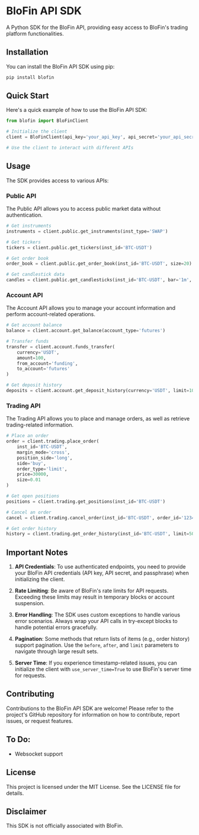 # BloFin API SDK

A Python SDK for the BloFin API, providing easy access to BloFin's trading platform functionalities.

## Installation

You can install the BloFin API SDK using pip:

```bash
pip install blofin
```

## Quick Start

Here's a quick example of how to use the BloFin API SDK:

```python
from blofin import BloFinClient

# Initialize the client
client = BloFinClient(api_key='your_api_key', api_secret='your_api_secret', passphrase='your_passphrase')

# Use the client to interact with different APIs
```

## Usage

The SDK provides access to various APIs:

### Public API

The Public API allows you to access public market data without authentication.

```python
# Get instruments
instruments = client.public.get_instruments(inst_type='SWAP')

# Get tickers
tickers = client.public.get_tickers(inst_id='BTC-USDT')

# Get order book
order_book = client.public.get_order_book(inst_id='BTC-USDT', size=20)

# Get candlestick data
candles = client.public.get_candlesticks(inst_id='BTC-USDT', bar='1m', limit=100)
```

### Account API

The Account API allows you to manage your account information and perform account-related operations.

```python
# Get account balance
balance = client.account.get_balance(account_type='futures')

# Transfer funds
transfer = client.account.funds_transfer(
    currency='USDT',
    amount=100,
    from_account='funding',
    to_account='futures'
)

# Get deposit history
deposits = client.account.get_deposit_history(currency='USDT', limit=10)
```

### Trading API

The Trading API allows you to place and manage orders, as well as retrieve trading-related information.

```python
# Place an order
order = client.trading.place_order(
    inst_id='BTC-USDT',
    margin_mode='cross',
    position_side='long',
    side='buy',
    order_type='limit',
    price=30000,
    size=0.01
)

# Get open positions
positions = client.trading.get_positions(inst_id='BTC-USDT')

# Cancel an order
cancel = client.trading.cancel_order(inst_id='BTC-USDT', order_id='123456')

# Get order history
history = client.trading.get_order_history(inst_id='BTC-USDT', limit=50)
```

## Important Notes

1. **API Credentials**: To use authenticated endpoints, you need to provide your BloFin API credentials (API key, API secret, and passphrase) when initializing the client.

2. **Rate Limiting**: Be aware of BloFin's rate limits for API requests. Exceeding these limits may result in temporary blocks or account suspension.

3. **Error Handling**: The SDK uses custom exceptions to handle various error scenarios. Always wrap your API calls in try-except blocks to handle potential errors gracefully.

4. **Pagination**: Some methods that return lists of items (e.g., order history) support pagination. Use the `before`, `after`, and `limit` parameters to navigate through large result sets.

5. **Server Time**: If you experience timestamp-related issues, you can initialize the client with `use_server_time=True` to use BloFin's server time for requests.

## Contributing

Contributions to the BloFin API SDK are welcome! Please refer to the project's GitHub repository for information on how to contribute, report issues, or request features.

## To Do:

- Websocket support

## License

This project is licensed under the MIT License. See the LICENSE file for details.

## Disclaimer

This SDK is not officially associated with BloFin.